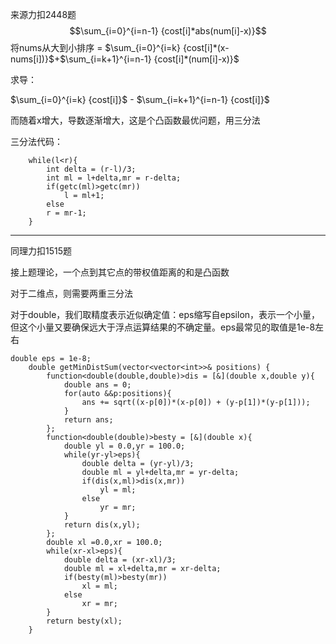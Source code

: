 来源力扣2448题
$$\sum_{i=0}^{i=n-1} {cost[i]*abs(num[i]-x)}$$
将nums从大到小排序
= $\sum_{i=0}^{i=k} {cost[i]*(x-nums[i])}$+$\sum_{i=k+1}^{i=n-1} {cost[i]*(num[i]-x)}$

求导：

$\sum_{i=0}^{i=k} {cost[i]}$ - $\sum_{i=k+1}^{i=n-1} {cost[i]}$

而随着x增大，导数逐渐增大，这是个凸函数最优问题，用三分法

三分法代码：

```
    while(l<r){
        int delta = (r-l)/3;
        int ml = l+delta,mr = r-delta;
        if(getc(ml)>getc(mr))
            l = ml+1;
        else
        r = mr-1;
    }
```
***
同理力扣1515题

接上题理论，一个点到其它点的带权值距离的和是凸函数

对于二维点，则需要两重三分法

对于double，我们取精度表示近似确定值：eps缩写自epsilon，表示一个小量，但这个小量又要确保远大于浮点运算结果的不确定量。eps最常见的取值是1e-8左右

```
double eps = 1e-8;
    double getMinDistSum(vector<vector<int>>& positions) {
        function<double(double,double)>dis = [&](double x,double y){
            double ans = 0;
            for(auto &&p:positions){
                ans += sqrt((x-p[0])*(x-p[0]) + (y-p[1])*(y-p[1]));
            }
            return ans;
        };
        function<double(double)>besty = [&](double x){
            double yl = 0.0,yr = 100.0;
            while(yr-yl>eps){
                double delta = (yr-yl)/3;
                double ml = yl+delta,mr = yr-delta;
                if(dis(x,ml)>dis(x,mr))
                    yl = ml;
                else
                    yr = mr;
            }
            return dis(x,yl);
        };
        double xl =0.0,xr = 100.0;
        while(xr-xl>eps){
            double delta = (xr-xl)/3;
            double ml = xl+delta,mr = xr-delta;
            if(besty(ml)>besty(mr))
                xl = ml;
            else
                xr = mr;
        }
        return besty(xl);
    }
```


